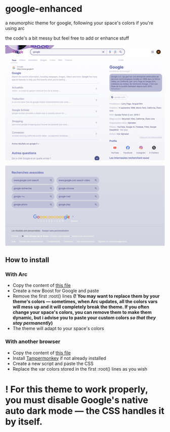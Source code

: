 # google-enhanced
a neumorphic theme for google, following your space's colors if you're using arc

the code's a bit messy but feel free to add or enhance stuff

![First illustration of the theme](https://raw.githubusercontent.com/basilegrnd/google-enhanced/refs/heads/main/screenshot1.jpeg)

![Second illustration of the theme](https://raw.githubusercontent.com/basilegrnd/google-enhanced/refs/heads/main/screenshot2.jpeg)

## How to install

### With Arc
- Copy the content of [this file](https://github.com/basilegrnd/google-enhanced/blob/e4f7d8e35c089b65d4732ed27d472022b6a393b8/main.css)
- Create a new Boost for Google and paste
- Remove the first :root() lines **(! You may want to replace them by your theme's colors — sometimes, when Arc updates, all the colors vars will mess up and it will completely break the theme. If you often change your space's colors, you can remove them to make them dynamic, but i advise you to paste your custom colors _so that they stay permanently_)**
- The theme will adapt to your space's colors

### With another browser
- Copy the content of [this file](https://github.com/basilegrnd/google-enhanced/blob/e4f7d8e35c089b65d4732ed27d472022b6a393b8/main.css)
- Install [Tampermonkey](https://www.tampermonkey.net/) if not already installed
- Create a new script and paste the CSS
- Replace the var colors stored in the first :root() lines as you wish

# ! For this theme to work properly, you must disable Google's native auto dark mode — the CSS handles it by itself.
